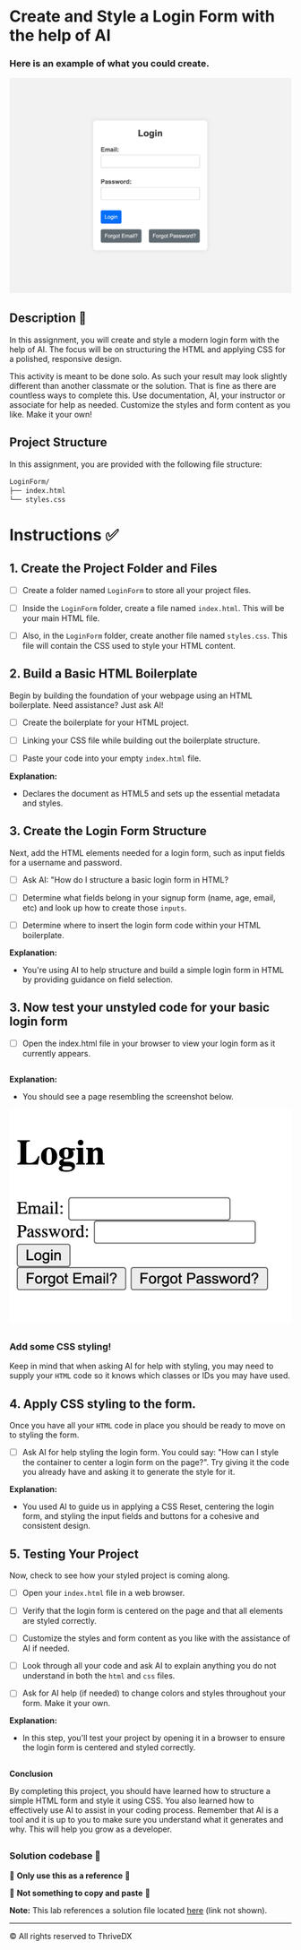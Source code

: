 
# Create and Style a Login Form with the help of AI

### Here is an example of what you could create.
![Screenshot of a basic styled HTML login form with fields for Email and Password, including a 'Login' and 'Forgot Password? button' set against a simple background.](./assets/images/example.png)

## Description 📄
In this assignment, you will create and style a modern login form with the help of AI. The focus will be on structuring the HTML and applying CSS for a polished, responsive design.

This activity is meant to be done solo. As such your result may look slightly different than another classmate or the solution. That is fine as there are countless ways to complete this. Use documentation, AI, your instructor or  associate for help as needed.
Customize the styles and form content as you like. 
Make it your own!

##

## Project Structure

In this assignment, you are provided with the following file structure:

```
LoginForm/
├── index.html
└── styles.css
```

# Instructions ✅

## 1. **Create the Project Folder and Files**
   - [ ] Create a folder named `LoginForm` to store all your project files.
   
   - [ ] Inside the `LoginForm` folder, create a file named `index.html`. This will be your main HTML file.
   
   - [ ] Also, in the `LoginForm` folder, create another file named `styles.css`. This file will contain the CSS used to style your HTML content.


## 2. **Build a Basic HTML Boilerplate**
Begin by building the foundation of your webpage using an HTML boilerplate. Need assistance? Just ask AI!

- [ ] Create the boilerplate for your HTML project.

- [ ] Linking your CSS file while building out the boilerplate structure. 

- [ ] Paste your code into your empty `index.html` file.

**Explanation:**
- Declares the document as HTML5 and sets up the essential metadata and styles.

## 3. **Create the Login Form Structure** 
Next, add the HTML elements needed for a login form, such as input fields for a username and password. 

- [ ] Ask AI: "How do I structure a basic login form in HTML? 

- [ ] Determine what fields belong in your signup form (name, age, email, etc) and look up how to create those `inputs`.

- [ ] Determine where to insert the login form code within your HTML boilerplate.

**Explanation:**
- You're using AI to help structure and build a simple login form in HTML by providing guidance on field selection.

## 3. **Now test your unstyled code for your basic login form**

- [ ] Open the index.html file in your browser to view your login form as it currently appears.

##

**Explanation:**
- You should see a page resembling the screenshot below.

![Screenshot of a basic, unstyled HTML login form featuring fields for Email and Password, along with 'Login' and 'Forgot Password?' buttons.](./assets/images/example2.png)

##

 ### Add some CSS styling!

 Keep in mind that when asking AI for help with styling, you may need to supply your `HTML` code so it knows which classes or IDs you may have used.

## 4. **Apply CSS styling to the form.**
Once you have all your `HTML` code in place you should be ready to move on to styling the form.

- [ ] Ask AI for help styling the login form. You could say: "How can I style the container to center a login form on the page?". Try giving it the code you already have and asking it to generate the style for it.

**Explanation:**
- You used AI to guide us in applying a CSS Reset, centering the login form, and styling the input fields and buttons for a cohesive and consistent design.

## 5. **Testing Your Project**
Now, check to see how your styled project is coming along.

- [ ] Open your `index.html` file in a web browser.

- [ ] Verify that the login form is centered on the page and that all elements are styled correctly.

- [ ] Customize the styles and form content as you like with the assistance of AI if needed.

- [ ] Look through all your code and ask AI to explain anything you do not understand in both the `html` and `css` files.

- [ ] Ask for AI help (if needed) to change colors and styles throughout your form. Make it your own. 

**Explanation:**
- In this step, you'll test your project by opening it in a browser to ensure the login form is centered and styled correctly. 

## 

**Conclusion**

By completing this project, you should have learned how to structure a simple HTML form and style it using CSS. You also learned how to effectively use AI to assist in your coding process. Remember that AI is a tool and it is up to you to make sure you understand what it generates and why. This will help you grow as a developer.

##

### Solution codebase 👀
🛑 **Only use this as a reference** 🛑

💾 **Not something to copy and paste** 💾

**Note:**  This lab references a solution file located [here](https://github.com/HackerUSA-CE/aisd-wde-03-styling-a-form/tree/solution) (link not shown).

---

© All rights reserved to ThriveDX

